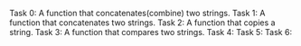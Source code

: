 Task 0: A function that concatenates(combine) two strings.
Task 1: A function that concatenates two strings.
Task 2: A function that copies a string. 
Task 3: A function that compares two strings. 
Task 4:
Task 5:
Task 6:
